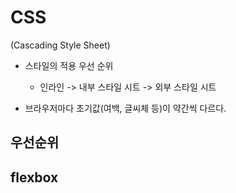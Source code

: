# CSS 

(Cascading Style Sheet)


* 스타일의 적용 우선 순위
    - 인라인 -> 내부 스타일 시트 -> 외부 스타일 시트

* 브라우저마다 초기값(여백, 글씨체 등)이 약간씩 다르다.

## 우선순위




























## flexbox












## 
















